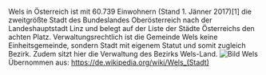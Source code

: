 Wels in Österreich ist mit 60.739 Einwohnern (Stand 1. Jänner 2017)[1] die zweitgrößte Stadt des Bundeslandes Oberösterreich nach der Landeshauptstadt Linz und belegt auf der Liste der Städte Österreichs den achten Platz.
Verwaltungsrechtlich ist die Gemeinde Wels keine Einheitsgemeinde, sondern Stadt mit eigenem Statut und somit zugleich Bezirk.
Zudem sitzt hier die Verwaltung des Bezirks Wels-Land.
![Bild Wels](https://de.wikipedia.org/wiki/Datei:Wels_-_Ledererturm.JPG "Wels Ledererturm")
Übernommen aus: https://de.wikipedia.org/wiki/Wels_(Stadt)
